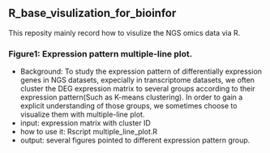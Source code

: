 ## R_base_visulization_for_bioinfor

This reposity mainly record how to visulize the NGS omics data via R. 

### Figure1: Expression pattern multiple-line plot. 

+ Background: To study the expression pattern of differentially expression genes in NGS datasets, expecially in transcriptome datasets, we often cluster the DEG expression matrix to several groups according to their expression pattern(Such as K-means clustering). In order to gain a explicit understanding of those groups, we sometimes choose to visualize them with multiple-line plot. 
+ input: expression matrix with cluster ID 
+ how to use it: Rscript multiple_line_plot.R
+ output: several figures pointed to different expression pattern group. 
